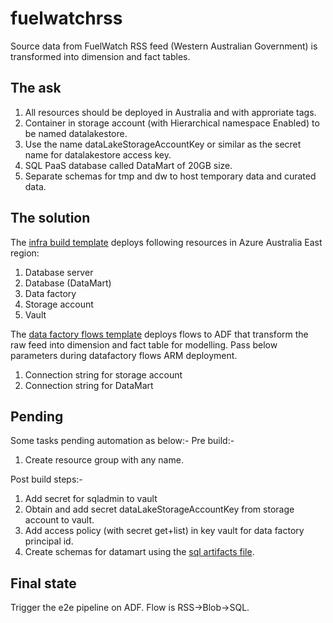 # fuelwatchrss
Source data from FuelWatch RSS feed (Western Australian Government) is transformed into dimension and fact tables.

## The ask
1. All resources should be deployed in Australia and with approriate tags.
2. Container in storage account (with Hierarchical namespace Enabled) to be named datalakestore.
3. Use the name dataLakeStorageAccountKey or similar as the secret name for datalakestore access key.
3. SQL PaaS database called DataMart of 20GB size.
4. Separate schemas for tmp and dw to host temporary data and curated data.

## The solution
The [infra build template](https://github.com/austindev4/test/blob/main/infra%20build%20template.json) deploys following resources in Azure Australia East region:
1. Database server
2. Database (DataMart)
3. Data factory
4. Storage account
5. Vault

The [data factory flows template](https://github.com/austindev4/test/blob/main/data%20factory%20flows%20template.json) deploys flows to ADF that transform the raw feed into dimension and fact table for modelling.
Pass below parameters during datafactory flows ARM deployment.
1. Connection string for storage account
2. Connection string for DataMart

## Pending
Some tasks pending automation as below:-
Pre build:-
1. Create resource group with any name.

Post build steps:-
1. Add secret for sqladmin to vault 
2. Obtain and add secret dataLakeStorageAccountKey from storage account to vault.
2. Add access policy (with secret get+list) in key vault for data factory principal id.
3. Create schemas for datamart using the [sql artifacts file](https://github.com/austindev4/fuelwatchrss/blob/main/SQL%20Artefacts.txt).

## Final state
Trigger the e2e pipeline on ADF. Flow is RSS->Blob->SQL.